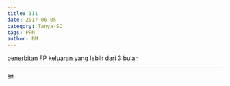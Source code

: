 ```yaml
---
title: 111
date: 2017-06-05
category: Tanya-SC
tags: PPN
author: BM
---
```


penerbitan FP keluaran yang lebih dari 3 bulan

---



`BM`
